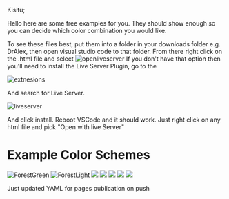 Kisitu;

  Hello here are some free examples for you.  They should show enough so you can decide which color combination you would like. 

  To see these files best, put them into a folder in your downloads folder e.g. DrAlex, then open visual studio code to that folder.  From there right click on the .html file and select ![openliveserver](./images/OpenLiveServer.png) If you don't have that option then you'll need to install the Live Server Plugin, go to the 

  ![extnesions](./images/Extensions.png) 
  
  And search for Live Server.

  ![liveserver](./images/LiveServer.png)

  And click install. Reboot VSCode and it should work. 
  Just right click on any html file and pick "Open with live Server"
  
# Example Color Schemes
  ![ForestGreen](./images/Forestgreen.png)
  ![ForestLight](./images/ForestLigth.png)
  ![](./images/CyberPunk.png)
  ![](./images/OceanDark.png)
  ![](./images/SunsetDark.png)
  ![](./images/DefaultLight.png)
  ![](./images/OceanLight.png)

  Just updated YAML for pages publication on push
  